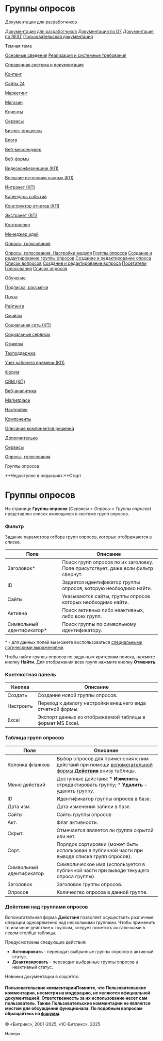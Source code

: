 # Группы опросов

Документация для разработчиков

[Документация для разработчиков](https://dev.1c-bitrix.ru/api_help/)
[Документация по D7](https://dev.1c-bitrix.ru/api_d7/)
[Документация по REST](https://dev.1c-bitrix.ru/rest_help/)
[Пользовательская документация](https://dev.1c-bitrix.ru/user_help/)

Темная тема

[Основные сведения](/user_help/index.php)
[Реализация и системные требования](/user_help/reqintro.php)

[Справочная система и документация](/user_help/help/index.php)

[Контент](/user_help/content/index.php)

[Сайты 24](/user_help/sites24/index.php)

[Маркетинг](/user_help/marketing/index.php)

[Магазин](/user_help/store/index.php)

[Клиенты](/user_help/clients/index.php)

[Сервисы](/user_help/service/index.php)

[Бизнес-процессы](/user_help/service/bizproc/index.php)

[Блоги](/user_help/service/blogs/index.php)

[Веб-мессенджер](/user_help/service/im/index.php)

[Веб-формы](/user_help/service/form/index.php)

[Видеоконференциии (КП)](/user_help/service/video/index.php)

[Внешние источники данных (КП)](/user_help/service/xdi/index.php)

[Интранет (КП)](/user_help/service/intranet/index.php)

[Календарь событий](/user_help/service/event_calendar/index.php)

[Конструктор отчетов (КП)](/user_help/service/report/index.php)

[Экстранет (КП)](/user_help/service/extranet/index.php)

[Контроллер](/user_help/service/controller/index.php)

[Менеджер идей](/user_help/service/idea/index.php)

[Опросы, голосования](/user_help/service/vote/index.php)

[Опросы, голосования. Настройки модуля](/user_help/service/vote/settings.php)
[Группы опросов](/user_help/service/vote/vote_channel_list.php)
[Создание и редактирование группы опросов](/user_help/service/vote/vote_channel_edit.php)
[Создание и редактирование опроса](/user_help/service/vote/vote_edit.php)
[Список вопросов](/user_help/service/vote/vote_question_list.php)
[Создание и редактирование вопроса](/user_help/service/vote/vote_question_edit.php)
[Посетители](/user_help/service/vote/vote_user_list.php)
[Голосования](/user_help/service/vote/vote_user_votes.php)
[Список опросов](/user_help/service/vote/vote_list.php)

[Обучение](/user_help/service/learning/index.php)

[Подписка, рассылки](/user_help/service/subscribe/index.php)

[Почта](/user_help/service/mail/index.php)

[Рейтинги](/user_help/service/rating/index.php)

[Смайлы](/user_help/service/smile/index.php)

[Социальная сеть (КП)](/user_help/service/socialnetwork/index.php)

[Социальные сервисы](/user_help/service/socialservices/index.php)

[Стикеры](/user_help/service/stickers/index.php)

[Техподдержка](/user_help/service/support/index.php)

[Учет рабочего времени (КП)](/user_help/service/timeman/index.php)

[Форум](/user_help/service/forum/index.php)

[CRM (КП)](/user_help/service/crm/index.php)

[Веб-аналитика](/user_help/statistic/index.php)

[Marketplace](/user_help/marketplace/index.php)

[Настройки](/user_help/settings/index.php)

[Компоненты](/user_help/components/index.php)

[Описание компонентов решений](/user_help/description_decisions/index.php)

[Дополнительно](/user_help/additional/index.php)

[Сервисы](/user_help/service/index.php)

[Опросы, голосования](/user_help/service/vote/index.php)

Группы опросов

**Недоступно в редакциях:**Старт

# Группы опросов

На странице **Группы опросов** (*Сервисы > Опросы > Группы опросов*) представлен список имеющихся в системе групп опросов.

  

### Фильтр

Задание параметров отбора групп опросов, которые отображаются в списке.

| Поле | Описание |
| --- | --- |
| Заголовок\* | Поиск групп опросов по их заголовку. Поле присутствует, даже если фильтр свернут. |
| ID | Задается идентификатор группы опросов, которую необходимо найти. |
| Сайты | Указываются сайты, группы опросов которых необходимо найти. |
| Активна | Поиск активных либо неактивных, либо всех групп. |
| Символьный идентификатор\* | Поиск группы по символьному идентификатору. |

\* - для данных полей вы можете воспользоваться [специальными логическими выражениями](https://dev.1c-bitrix.ru/api_help/main/general/filter.php).

Чтобы найти группы опросов по заданным критериям поиска, нажмите кнопку **Найти**. Для отображения всех групп нажмите кнопку **Отменить**.

### Контекстная панель

| Кнопка | Описание |
| --- | --- |
| Создать | Создание новой группы опросов. |
| Настроить | Переход к диалогу настройки внешнего вида отчетной формы. |
| Excel | Экспорт данных из отображаемой таблицы в формат MS Excel. |

### Таблица групп опросов

| Поле | Описание |
| --- | --- |
| Колонка флажков | Выбор опросов для применения к ним действий при помощи [вспомогательной формы **Действия**](#act) внизу таблицы. |
| Меню действий | Доступные действия:  * **Изменить** - отредактировать группу; * **Удалить** - удалить группу. |
| ID | Идентификатор группы опросов в базе. |
| Дата изм. | Дата изменения записи в базе. |
| Сайты | Сайты группы опросов. |
| Акт. | Флаг активности. |
| Скрыт. | Отмечается является ли группа скрытой или нет. |
| Сорт. | Порядок сортировки (может быть использован в публичной части при выводе списка групп опросов). |
| Символьный идентификатор | Символическое имя (используется в публичной части при выводе текущего опроса группы). |
| Заголовок | Заголовок группы опросов. |
| Опросов | Количество опросов в данной группе. |

### Действия над группами опросов

Вспомогательная форма **Действия** позволяет осуществить различные операции одновременно над несколькими группами. Чтобы применить то или иное действие к группам, следует пометить их галочками в левом столбце таблицы.

Предусмотрены следующие действия:

* **Активировать** - переводит выбранные группы опросов в активный статус.
* **Деактивировать** - переводит выбранные группы опросов в неактивный статус.

Новинки документации в соцсетях:

#### Пользовательские комментарииПомните, что Пользовательские комментарии, несмотря на модерацию, не являются официальной документацией. Ответственность за их использование несет сам пользователь. Также Пользовательские комментарии не являются местом для обсуждения функционала. По подобным вопросам обращайтесь на [форумы](http://dev.1c-bitrix.ru/community/forums/group1/).

© «Битрикс», 2001-2025, «1С-Битрикс», 2025

Наверх